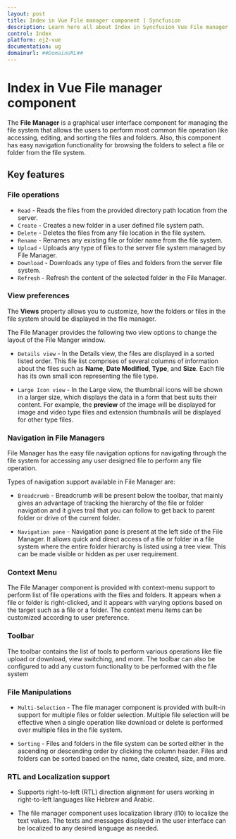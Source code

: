 ```yaml
---
layout: post
title: Index in Vue File manager component | Syncfusion
description: Learn here all about Index in Syncfusion Vue File manager component of Syncfusion Essential JS 2 and more.
control: Index 
platform: ej2-vue
documentation: ug
domainurl: ##DomainURL##
---
```


# Index in Vue File manager component

The **File Manager** is a graphical user interface component for managing the file system that allows the users to perform most common file operation like accessing, editing, and sorting the files and folders. Also, this component has easy navigation functionality for browsing the folders to select a file or folder from the file system.

## Key features

### File operations

* `Read` - Reads the files from the provided directory path location from the server.
* `Create` - Creates a new folder in a user defined file system path.
* `Delete` - Deletes the files from any file location in the file system.
* `Rename` - Renames any existing file or folder name from the file system.
* `Upload` - Uploads any type of files to the server file system managed by File Manager.
* `Download` - Downloads any type of files and folders from the server file system.
* `Refresh` - Refresh the content of the selected folder in the File Manager.

### View preferences

The **Views** property allows you to customize, how the folders or files in the file system should be displayed in the file manager.

The File Manager provides the following two view options to change the layout of the File Manger window.

* `Details view` - In the Details view, the files are displayed in a sorted listed order. This file list comprises of several columns of information about the files such as **Name**, **Date Modified**, **Type**, and **Size**. Each file has its own small icon representing the file type.

* `Large Icon view` - In the Large view, the thumbnail icons will be shown in a larger size, which displays the data in a form that best suits their content.  For example, the **preview** of the image will be displayed for image and video type files and extension thumbnails will be displayed for other type files.

### Navigation in File Managers

File Manager has the easy file navigation options for navigating through the file system for accessing any user designed file to perform any file operation.

Types of navigation support available in File Manager are:

* `Breadcrumb` - Breadcrumb will be present below the toolbar, that mainly gives an advantage of tracking the hierarchy of the file or folder navigation and it gives trail that you can follow to get back to parent folder or drive of the current folder.

* `Navigation pane` - Navigation pane is present at the left side of the File Manager. It allows quick and direct access of a file or folder in a file system where the entire folder hierarchy is listed using a tree view. This can be made visible or hidden as per user requirement.

### Context Menu

The File Manager component is provided with context-menu support to perform list of file operations with the files and folders. It appears when a file or folder is right-clicked, and it appears with varying options based on the target such as a file or a folder. The context menu items can be customized according to user preference.

### Toolbar

The toolbar contains the list of tools to perform various operations like file upload or download, view switching, and more. The toolbar can also be configured to add any custom functionality to be performed with the file system

### File Manipulations

* `Multi-Selection` - The file manager component is provided with built-in support for multiple files or folder selection. Multiple file selection will be effective when a single operation like download or delete is performed over multiple files in the file system.

* `Sorting` - Files and folders in the file system can be sorted either in the ascending or descending order by clicking the column header. Files and folders can be sorted based on the name, date created, size, and more.

### RTL and Localization support

* Supports right-to-left (RTL) direction alignment for users working in right-to-left languages like Hebrew and Arabic.

* The file manager component uses localization library (l10) to localize the text values. The texts and messages displayed in the user interface can be localized to any desired language as needed.